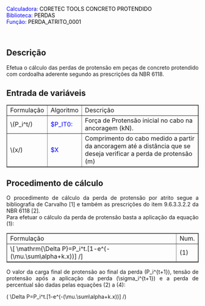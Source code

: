 <body>
<p align="justify">
<font color="blue">Calculadora:</font> <font color="black">CORETEC TOOLS CONCRETO PROTENDIDO</font><br>
<font color="blue">Biblioteca: </font> <font color="black">PERDAS</font><br>
<font color="blue">Função: </font> <font color="black">PERDA_ATRITO_0001</font><br></p>     
<br>    
<h2>Descrição</h2>

<p align="justify">Efetua o cálculo das perdas de protensão em peças de concreto protendido com cordoalha aderente segundo as prescrições da NBR 6118.</p>    

<h2>Entrada de variáveis</h2> 
<table border="1">
    <tr>
        <td>Formulação</td>
        <td>Algoritmo</td>
        <td>Descrição</td>
    </tr>
    <tr>
        <td>\(P_i^t/)</td>
        <td><font color="blue">$P_IT0:</font></td>
        <td>Força de Protensão inicial no cabo na ancoragem (kN).</td>
    </tr>
    <tr>
        <td>\(x/)</td>
        <td><font color="blue">$X</font></td>
        <td>Comprimento do cabo medido a partir da ancoragem até a distância que se deseja verificar a perda de protensão (m)</td>
    </tr>
</table>   

<h2>Procedimento de cálculo</h2> 
<p align="justify">O procedimento de cálculo da perda de protensão por atrito segue a bibliografia de Carvalho [1] e também as prescrições do item 9.6.3.3.2.2 da NBR 6118 [2].<br>
Para efetuar o cálculo da perda de protensão basta a aplicação da equação (1):</p>
<table border="1">
    <tr>
        <td>Formulação</td>
        <td>Num.</td>
    </tr>
    <tr>
        <td>\[ \mathrm{\Delta P}=P_i^t.[1-e^(-(\mu.\sum\alpha+k.x))] /]</td>
        <td>(1)</td>
    </tr>
</table>  
<p align="justify">O valor da carga final de protensão ao final da perda (P_i^{t+1}), tensão de protensão após a aplicação da perda (\sigma_i^{t+1}) e a perda de percentual são dadas pelas equações (2) a (4):

\( \Delta P=P_i^t.[1-e^(-(\mu.\sum\alpha+k.x))] /)
</p>

</body>

